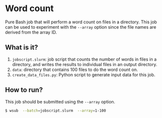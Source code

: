 # Word count

Pure Bash job that will perform a word count on files in a directory.
This job can be used to experiment with the `--array` option since
the file names are derived from the array ID.


## What is it?

1. `jobscript.slurm`: job script that counts the number of words in files
   in a directory, and writes the results to individual files in an
   output directory.
1. `data`: directory that contains 100 files to do the word count on.
1. `create_data_files.py`: Python script to generate input data for
   this job.


## How to run?

This job should be submitted using the `--array` option.
```bash
$ wsub  --batch=jobscript.slurm  --array=1-100
```